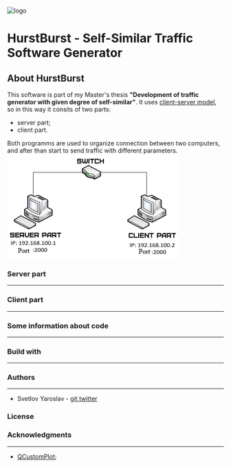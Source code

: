![logo](https://github.com/svetloffyaroslav/HurstBurst/blob/master/tcp_hurst/mainlogo.ico)
# HurstBurst - Self-Similar Traffic Software Generator
## About HurstBurst
This software is part of my Master's thesis **"Development of traffic generator with given degree of self-similar"**.
It uses [client-server model](http://qt-doc.ru/model-klient-server.html), so in this way it consits of two parts:
+ server part;
+ client part.

Both programms are used to organize connection between two computers, and after than start to send traffic with different parameters. 
![picture-one-scheme](https://github.com/svetloffyaroslav/HurstBurst/blob/master/tcp_hurst/Images/scheme.png)

### Server part
---

### Client part
---


### Some information about code
---


### Build with
---

### Authors
---
* Svetlov Yaroslav - [git](https://github.com/svetloffyaroslav),[twitter](https://twitter.com/whensunraises)
### License

### Acknowledgments
---
* [QCustomPlot](https://www.qcustomplot.com/index.php/introduction);


